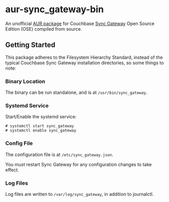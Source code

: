 # aur-sync_gateway-bin

An unofficial [AUR package](https://aur.archlinux.org/packages/sync_gateway-git/) for Couchbase [Sync Gateway](https://github.com/couchbase/sync_gateway) Open Source Edition (OSE) compiled from source.

## Getting Started

This package adheres to the Filesystem Hierarchy Standard, instead of the typical Couchbase Sync Gateway installation directories, so some things to note:

### Binary Location

The binary can be run standalone, and is at `/usr/bin/sync_gateway`.

### Systemd Service

Start/Enable the systemd service:

```
# systemctl start sync_gateway
# systemctl enable sync_gateway
```

### Config File

The configuration file is at `/etc/sync_gateway.json`.

You must restart Sync Gateway for any configuration changes to take effect.

### Log Files

Log files are written to `/var/log/sync_gateway`, in addition to journalctl.
